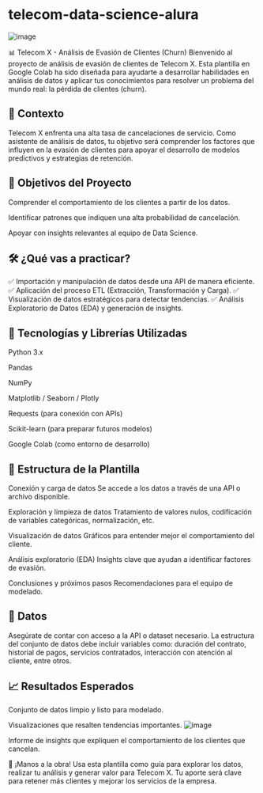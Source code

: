 # telecom-data-science-alura
![image](https://github.com/user-attachments/assets/1c94bcb2-4bfc-49ea-a360-6a5c33dcd662)

📊 Telecom X - Análisis de Evasión de Clientes (Churn)
Bienvenido al proyecto de análisis de evasión de clientes de Telecom X. Esta plantilla en Google Colab ha sido diseñada para ayudarte a desarrollar habilidades en análisis de datos y aplicar tus conocimientos para resolver un problema del mundo real: la pérdida de clientes (churn).

## 🧠 Contexto
Telecom X enfrenta una alta tasa de cancelaciones de servicio. Como asistente de análisis de datos, tu objetivo será comprender los factores que influyen en la evasión de clientes para apoyar el desarrollo de modelos predictivos y estrategias de retención.

## 🎯 Objetivos del Proyecto
Comprender el comportamiento de los clientes a partir de los datos.

Identificar patrones que indiquen una alta probabilidad de cancelación.

Apoyar con insights relevantes al equipo de Data Science.

## 🛠️ ¿Qué vas a practicar?
✅ Importación y manipulación de datos desde una API de manera eficiente.
✅ Aplicación del proceso ETL (Extracción, Transformación y Carga).
✅ Visualización de datos estratégicos para detectar tendencias.
✅ Análisis Exploratorio de Datos (EDA) y generación de insights.

## 🧰 Tecnologías y Librerías Utilizadas
Python 3.x

Pandas

NumPy

Matplotlib / Seaborn / Plotly

Requests (para conexión con APIs)

Scikit-learn (para preparar futuros modelos)

Google Colab (como entorno de desarrollo)

## 🧪 Estructura de la Plantilla
Conexión y carga de datos
Se accede a los datos a través de una API o archivo disponible.

Exploración y limpieza de datos
Tratamiento de valores nulos, codificación de variables categóricas, normalización, etc.

Visualización de datos
Gráficos para entender mejor el comportamiento del cliente.

Análisis exploratorio (EDA)
Insights clave que ayudan a identificar factores de evasión.

Conclusiones y próximos pasos
Recomendaciones para el equipo de modelado.

## 📁 Datos
Asegúrate de contar con acceso a la API o dataset necesario. La estructura del conjunto de datos debe incluir variables como: duración del contrato, historial de pagos, servicios contratados, interacción con atención al cliente, entre otros.

## 📈 Resultados Esperados
Conjunto de datos limpio y listo para modelado.

Visualizaciones que resalten tendencias importantes.
![image](https://github.com/user-attachments/assets/3a62cb0f-5a3a-44fd-86e9-b85a115ebce3)

Informe de insights que expliquen el comportamiento de los clientes que cancelan.

🚀 ¡Manos a la obra!
Usa esta plantilla como guía para explorar los datos, realizar tu análisis y generar valor para Telecom X. Tu aporte será clave para retener más clientes y mejorar los servicios de la empresa.

